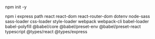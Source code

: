 npm init -y

npm i express path react react-dom react-router-dom dotenv node-sass sass-loader css-loader style-loader webpack webpack-cli babel-loader babel-polyfill @babel/core @babel/preset-env @babel/preset-react typescript @types/react @types/express
